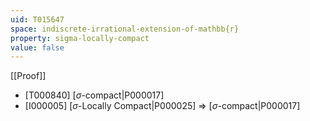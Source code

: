 ```yaml
---
uid: T015647
space: indiscrete-irrational-extension-of-mathbb{r}
property: sigma-locally-compact
value: false
---
```

[[Proof]]

* [T000840] [$\sigma$-compact|P000017]
* [I000005] [$\sigma$-Locally Compact|P000025] => [$\sigma$-compact|P000017]

